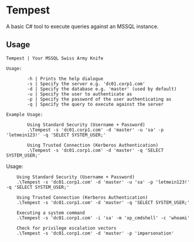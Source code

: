 # Tempest

A basic C# tool to execute queries against an MSSQL instance.

## Usage

```
Tempest | Your MSSQL Swiss Army Knife

Usage:

        -h | Prints the help dialogue
        -s | Specify the server e.g. 'dc01.corp1.com'
        -d | Specify the database e.g. 'master' (used by default)
        -u | Specify the user to authenticate as
        -p | Specify the password of the user authenticating as
        -q | Specify the query to execute against the server

Example Usage:

        Using Standard Security (Username + Password)
        .\Tempest -s 'dc01.corp1.com' -d 'master' -u 'sa' -p 'letmein123!' -q 'SELECT SYSTEM_USER;'

        Using Trusted Connection (Kerberos Authentication)
        .\Tempest -s 'dc01.corp1.com' -d 'master' -q 'SELECT SYSTEM_USER;'
```
 Usage:

        Using Standard Security (Username + Password)
        .\Tempest -s 'dc01.corp1.com' -d 'master' -u 'sa' -p 'letmein123!' -q 'SELECT SYSTEM_USER;'

        Using Trusted Connection (Kerberos Authentication)
        .\Tempest -s 'dc01.corp1.com' -d 'master' -q 'SELECT SYSTEM_USER;'

        Executing a system command
        .\Tempest -s 'dc01.corp1.com' -i 'sa' -m 'xp_cmdshell' -c 'whoami'

        Check for privilege escalation vectors
        .\Tempest -s 'dc01.corp1.com' -d 'master' -p 'impersonation'
```
